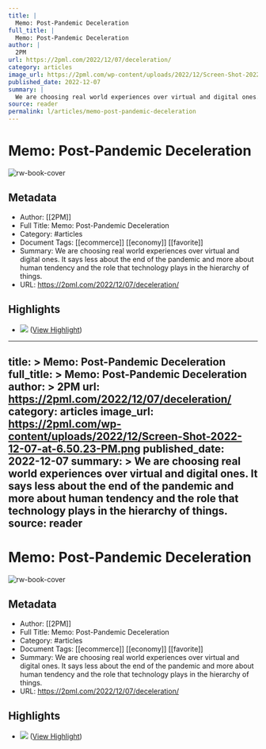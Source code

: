 ```yaml
---
title: |
  Memo: Post-Pandemic Deceleration
full_title: |
  Memo: Post-Pandemic Deceleration
author: |
  2PM
url: https://2pml.com/2022/12/07/deceleration/
category: articles
image_url: https://2pml.com/wp-content/uploads/2022/12/Screen-Shot-2022-12-07-at-6.50.23-PM.png
published_date: 2022-12-07
summary: |
  We are choosing real world experiences over virtual and digital ones. It says less about the end of the pandemic and more about human tendency and the role that technology plays in the hierarchy of things.
source: reader
permalink: l/articles/memo-post-pandemic-deceleration
---
```

# Memo: Post-Pandemic Deceleration

![rw-book-cover](https://2pml.com/wp-content/uploads/2022/12/Screen-Shot-2022-12-07-at-6.50.23-PM.png)

## Metadata
- Author: [[2PM]]
- Full Title: Memo: Post-Pandemic Deceleration
- Category: #articles
- Document Tags: [[ecommerce]] [[economy]] [[favorite]] 
- Summary: We are choosing real world experiences over virtual and digital ones. It says less about the end of the pandemic and more about human tendency and the role that technology plays in the hierarchy of things.
- URL: https://2pml.com/2022/12/07/deceleration/

## Highlights
- ![](https://i0.wp.com/2pml.com/wp-content/uploads/2022/12/chart-12.05.2022-scaled.jpg?w=2048&ssl=1) ([View Highlight](https://read.readwise.io/read/01gqsvwmahpkdrs7srrj5ye0pa))


---
title: >
  Memo: Post-Pandemic Deceleration
full_title: >
  Memo: Post-Pandemic Deceleration
author: >
  2PM
url: https://2pml.com/2022/12/07/deceleration/
category: articles
image_url: https://2pml.com/wp-content/uploads/2022/12/Screen-Shot-2022-12-07-at-6.50.23-PM.png
published_date: 2022-12-07
summary: >
  We are choosing real world experiences over virtual and digital ones. It says less about the end of the pandemic and more about human tendency and the role that technology plays in the hierarchy of things.
source: reader
---
# Memo: Post-Pandemic Deceleration

![rw-book-cover](https://2pml.com/wp-content/uploads/2022/12/Screen-Shot-2022-12-07-at-6.50.23-PM.png)

## Metadata
- Author: [[2PM]]
- Full Title: Memo: Post-Pandemic Deceleration
- Category: #articles
- Document Tags: [[ecommerce]] [[economy]] [[favorite]] 
- Summary: We are choosing real world experiences over virtual and digital ones. It says less about the end of the pandemic and more about human tendency and the role that technology plays in the hierarchy of things.
- URL: https://2pml.com/2022/12/07/deceleration/

## Highlights
- ![](https://i0.wp.com/2pml.com/wp-content/uploads/2022/12/chart-12.05.2022-scaled.jpg?w=2048&ssl=1) ([View Highlight](https://read.readwise.io/read/01gqsvwmahpkdrs7srrj5ye0pa))


